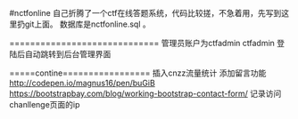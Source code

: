 #nctfonline
自己折腾了一个ctf在线答题系统，代码比较搓，不急着用，先写到这里扔git上面。
数据库是nctfonline.sql 。

 
=============================
管理员账户为ctfadmin ctfadmin 登陆后自动跳转到后台管理界面


=====contine=================
插入cnzz流量统计
添加留言功能
http://codepen.io/magnus16/pen/buGiB
https://bootstrapbay.com/blog/working-bootstrap-contact-form/
记录访问chanllenge页面的ip 
